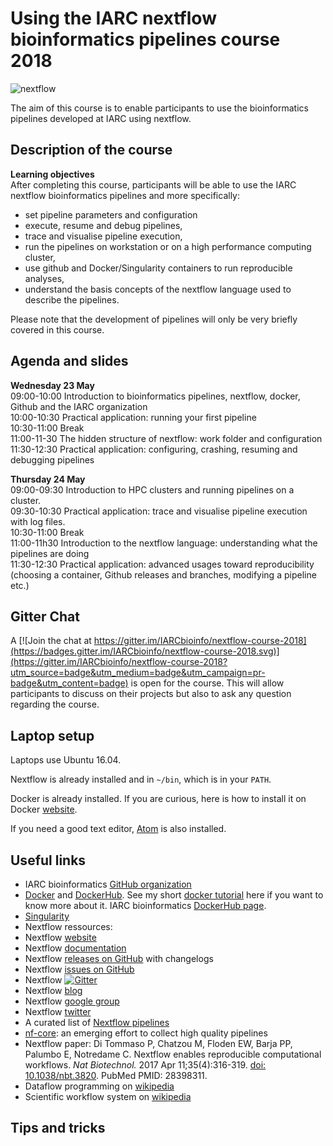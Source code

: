 # Using the IARC nextflow bioinformatics pipelines course 2018

![nextflow](https://www.nextflow.io/img/nextflow2014_no-bg.png)

The aim of this course is to enable participants to use the bioinformatics pipelines developed at IARC using nextflow.

## Description of the course

__Learning objectives__  
After completing this course, participants will be able to use the IARC nextflow bioinformatics pipelines and more specifically:
- set pipeline parameters and configuration
- execute, resume and debug pipelines,
- trace and visualise pipeline execution,
- run the pipelines on workstation or on a high performance computing cluster,
- use github and Docker/Singularity containers to run reproducible analyses,
- understand the basis concepts of the nextflow language used to describe the pipelines.

Please note that the development of pipelines will only be very briefly covered in this course.

## Agenda and slides

__Wednesday 23 May__  
09:00-10:00	Introduction to bioinformatics pipelines, nextflow, docker, Github and the IARC organization  
10:00-10:30	Practical application: running your first pipeline  
10:30-11:00	Break  
11:00-11-30 The hidden structure of nextflow: work folder and configuration  
11:30-12:30	Practical application: configuring, crashing, resuming and debugging pipelines

__Thursday 24 May__  
09:00-09:30	Introduction to HPC clusters and running pipelines on a cluster.  
09:30-10:30	Practical application: trace and visualise pipeline execution with log files.  
10:30-11:00 Break  
11:00-11h30 Introduction to the nextflow language: understanding what the pipelines are doing  
11:30-12:30	Practical application: advanced usages toward reproducibility (choosing a container, Github releases and branches, modifying a pipeline etc.)

## Gitter Chat

A [![Join the chat at https://gitter.im/IARCbioinfo/nextflow-course-2018](https://badges.gitter.im/IARCbioinfo/nextflow-course-2018.svg)](https://gitter.im/IARCbioinfo/nextflow-course-2018?utm_source=badge&utm_medium=badge&utm_campaign=pr-badge&utm_content=badge) is open for the course. This will allow participants to discuss on their projects but also to ask any question regarding the course.

## Laptop setup

Laptops use Ubuntu 16.04.

Nextflow is already installed and in `~/bin`, which is in your `PATH`.

Docker is already installed. If you are curious, here is how to install it on Docker [website](https://docs.docker.com/install/linux/docker-ce/ubuntu/).

If you need a good text editor, [Atom](https://atom.io) is also installed.

## Useful links

- IARC bioinformatics [GitHub organization](https://github.com/IARCbioinfo)
- [Docker](https://www.docker.com) and [DockerHub](https://hub.docker.com). See my short [docker tutorial](https://github.com/IARCbioinfo/SBG-CGC_course2018/blob/master/demo_code/docker_demo.md) here if you want to know more about it. IARC bioinformatics [DockerHub page](https://hub.docker.com/u/iarcbioinfo/).
- [Singularity](https://singularity.lbl.gov)
- Nextflow ressources:
 - Nextflow [website](https://www.nextflow.io/index.html)
 - Nextflow [documentation](https://www.nextflow.io/docs/latest/index.html)
 - Nextflow [releases on GitHub](https://github.com/nextflow-io/nextflow/releases) with changelogs
 - Nextflow [issues on GitHub](https://github.com/nextflow-io/nextflow/issues)
 - Nextflow [![Gitter](https://badges.gitter.im/IARCbioinfo/nextflow-course-2018.svg)](https://gitter.im/nextflow-io/nextflow?utm_source=badge&utm_medium=badge&utm_campaign=pr-badge&utm_content=badge)
 - Nextflow [blog](https://www.nextflow.io/blog.html)
 - Nextflow [google group](https://groups.google.com/forum/#!forum/nextflow)
 - Nextflow [twitter](https://twitter.com/nextflowio)
 - A curated list of [Nextflow pipelines](https://github.com/nextflow-io/awesome-nextflow)
 - [nf-core](http://nf-co.re): an emerging effort to collect high quality pipelines
 - Nextflow paper: Di Tommaso P, Chatzou M, Floden EW, Barja PP, Palumbo E, Notredame C. Nextflow enables reproducible computational workflows. _Nat Biotechnol._ 2017 Apr 11;35(4):316-319. [doi: 10.1038/nbt.3820](https://www.nature.com/articles/nbt.3820). PubMed PMID: 28398311.
- Dataflow programming on [wikipedia](https://en.wikipedia.org/wiki/Dataflow_programming)
- Scientific workflow system on [wikipedia](https://en.wikipedia.org/wiki/Scientific_workflow_system)

## Tips and tricks
